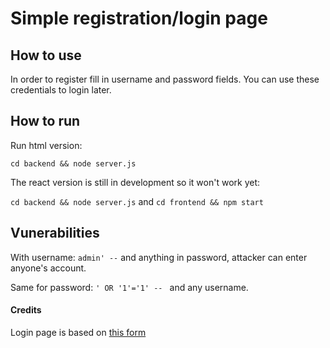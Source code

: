 # Simple registration/login page

## How to use

In order to register fill in username and password fields. You can use these credentials to login later.

## How to run

Run html version:

`cd backend && node server.js`

The react version is still in development so it won't work yet:

`cd backend && node server.js` and `cd frontend && npm start`

## Vunerabilities

With username: `admin' --` and anything in password, attacker can enter anyone's account.

Same for password: `' OR '1'='1' -- ` and any username.


#### Credits

Login page is based on [this form](https://codepen.io/marko-zub/pen/mzPeOV)
